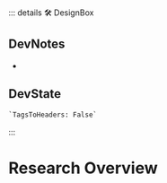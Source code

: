 ::: details 🛠 <dev>DesignBox</dev>

## DevNotes

-

## DevState

```py
`TagsToHeaders: False`
```

:::

# Research Overview
